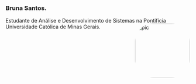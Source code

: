 ### Bruna Santos.

Estudante de Análise e Desenvolvimento de Sistemas na Pontifícia Universidade Católica de Minas Gerais.<img align="right" alt="pic" height="150" style="border-radius:50px;" src="https://cdn.picrew.me/shareImg/org/202309/296093_Cutnf6HC.png">

 ##


